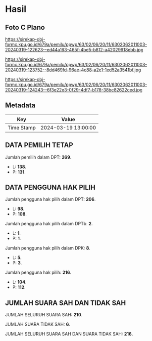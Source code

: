 # Hasil

## Foto C Plano

https://sirekap-obj-formc.kpu.go.id/679a/pemilu/ppwp/63/02/06/20/11/6302062011003-20240319-122623--ed44a163-465f-4be5-b812-a42029918ebb.jpg

https://sirekap-obj-formc.kpu.go.id/679a/pemilu/ppwp/63/02/06/20/11/6302062011003-20240319-123752--8dd469fd-96ae-4c88-a2e1-1ed52a3541bf.jpg

https://sirekap-obj-formc.kpu.go.id/679a/pemilu/ppwp/63/02/06/20/11/6302062011003-20240319-124243--6f3e22e3-0f29-4df7-b178-38bc82622ced.jpg


## Metadata

| Key        | Value               |
| ---------- | ------------------- |
| Time Stamp | 2024-03-19 13:00:00 |


## DATA PEMILIH TETAP

Jumlah pemilih dalam DPT: **269**.
 * L: **138**.
 * P: **131**.

## DATA PENGGUNA HAK PILIH

Jumlah pengguna hak pilih dalam DPT: **206**.
 * L: **98**.
 * P: **108**.

Jumlah pengguna hak pilih dalam DPTb: **2**.
 * L: **1**.
 * P: **1**.

Jumlah pengguna hak pilih dalam DPK: **8**.
 * L: **5**.
 * P: **3**.

Jumlah pengguna hak pilih: **216**.
 * L: **104**.
 * P: **112**.

## JUMLAH SUARA SAH DAN TIDAK SAH

JUMLAH SELURUH SUARA SAH: **210**.

JUMLAH SUARA TIDAK SAH: **6**.

JUMLAH SELURUH SUARA SAH DAN SUARA TIDAK SAH: **216**.



